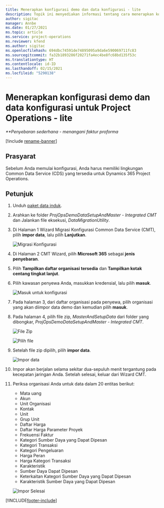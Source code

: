 ```yaml
---
title: Menerapkan konfigurasi demo dan data konfigurasi - lite
description: Topik ini menyediakan informasi tentang cara menerapkan konfigurasi demo dan data konfigurasi untuk Project Operations.
author: sigitac
manager: Annbe
ms.date: 01/27/2021
ms.topic: article
ms.service: project-operations
ms.reviewer: kfend
ms.author: sigitac
ms.openlocfilehash: 694dbc74591de74895095a9da6e590069711fc83
ms.sourcegitcommit: fa32b1893286f20271fa4ec4be8fc68bd135f53c
ms.translationtype: HT
ms.contentlocale: id-ID
ms.lasthandoff: 02/15/2021
ms.locfileid: "5290138"
---
```

# <a name="apply-demo-setup-and-configuration-data-for-project-operations---lite"></a>Menerapkan konfigurasi demo dan data konfigurasi untuk Project Operations - lite 

_**Penyebaran sederhana - menangani faktur proforma_

[!include [rename-banner](~/includes/cc-data-platform-banner.md)]

## <a name="prerequisites"></a>Prasyarat

Sebelum Anda memulai konfigurasi, Anda harus memiliki lingkungan Common Data Service (CDS) yang tersedia untuk Dynamics 365 Project Operations.


## <a name="instructions"></a>Petunjuk

1. Unduh [paket data induk](https://download.microsoft.com/download/3/4/1/341bf279-a64f-4baa-af31-ce624859b518/ProjOpsSampleSetupData%20-%20CE%20only%20CMT.zip). 
2. Arahkan ke folder *ProjOpsDemoDataSetupAndMaster - Integrated CMT* dan Jalankan file eksekusi, *DataMigrationUtility*.
3. Di Halaman 1 Wizard Migrasi Konfigurasi Common Data Service (CMT), pilih **impor data**, lalu pilih **Lanjutkan**.

    ![Migrasi Konfigurasi](./media/1ConfigurationMigration.png)

4. Di Halaman 2 CMT Wizard, pilih **Microsoft 365** sebagai **jenis penyebaran**.
5. Pilih **Tampilkan daftar organisasi tersedia** dan **Tampilkan kotak centang tingkat lanjut**.
6. Pilih kawasan penyewa Anda, masukkan kredensial, lalu pilih **masuk**.

   ![Masuk untuk konfigurasi](./media/2ConfigurationSignin.png)

7. Pada halaman 3, dari daftar organisasi pada penyewa, pilih organisasi yang akan diimpor data demo dan kemudian pilih **masuk**.
8. Pada halaman 4, pilih file zip, *MasterAndSetupData* dari folder yang dibongkar, *ProjOpsDemoDataSetupAndMaster - Integrated CMT*.

   ![File Zip](./media/3ZipFile.png)

   ![Pilih file](./media/4SelectAFile.png)

9. Setelah file zip dipilih, pilih **impor data**.

   ![Impor data](./media/5ImportData.png)

10. Impor akan berjalan selama sekitar dua-sepuluh menit tergantung pada kecepatan jaringan Anda. Setelah selesai, keluar dari Wizard CMT. 
11. Periksa organisasi Anda untuk data dalam 20 entitas berikut:

    -   Mata uang
    -   Akun
    -   Unit Organisasi
    -   Kontak
    -   Unit
    -   Grup Unit
    -   Daftar Harga
    -   Daftar Harga Parameter Proyek 
    -   Frekuensi Faktur
    -   Kategori Sumber Daya yang Dapat Dipesan
    -   Kategori Transaksi
    -   Kategori Pengeluaran
    -   Harga Peran
    -   Harga Kategori Transaksi
    -   Karakteristik
    -   Sumber Daya Dapat Dipesan
    -   Keterkaitan Kategori Sumber Daya yang Dapat Dipesan
    -   Karakteristik Sumber Daya yang Dapat Dipesan

    ![Impor Selesai](./media/6CompleteImport.png)


[!INCLUDE[footer-include](../includes/footer-banner.md)]